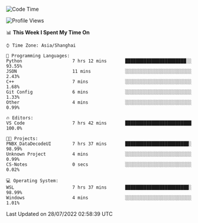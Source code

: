 <!--START_SECTION:waka-->
![Code Time](http://img.shields.io/badge/Code%20Time-165%20hrs%2056%20mins-blue)

![Profile Views](http://img.shields.io/badge/Profile%20Views-1-blue)

📊 **This Week I Spent My Time On** 

```text
⌚︎ Time Zone: Asia/Shanghai

💬 Programming Languages: 
Python                   7 hrs 12 mins       ███████████████████████░░   93.55% 
JSON                     11 mins             ░░░░░░░░░░░░░░░░░░░░░░░░░   2.43% 
C++                      7 mins              ░░░░░░░░░░░░░░░░░░░░░░░░░   1.68% 
Git Config               6 mins              ░░░░░░░░░░░░░░░░░░░░░░░░░   1.33% 
Other                    4 mins              ░░░░░░░░░░░░░░░░░░░░░░░░░   0.99%

🔥 Editors: 
VS Code                  7 hrs 42 mins       █████████████████████████   100.0%

🐱‍💻 Projects: 
PNBX_DataDecodeUI        7 hrs 37 mins       ████████████████████████░   98.99% 
Unknown Project          4 mins              ░░░░░░░░░░░░░░░░░░░░░░░░░   0.99% 
CS-Notes                 0 secs              ░░░░░░░░░░░░░░░░░░░░░░░░░   0.02%

💻 Operating System: 
WSL                      7 hrs 37 mins       ████████████████████████░   98.99% 
Windows                  4 mins              ░░░░░░░░░░░░░░░░░░░░░░░░░   1.01%

```


 Last Updated on 28/07/2022 02:58:39 UTC
<!--END_SECTION:waka-->